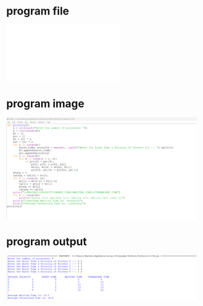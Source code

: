 # program file 
![program file](priority_0529.py) 

# program image 
![program image](priority_program.png)

# program output 
![program output](priority_output.png)
